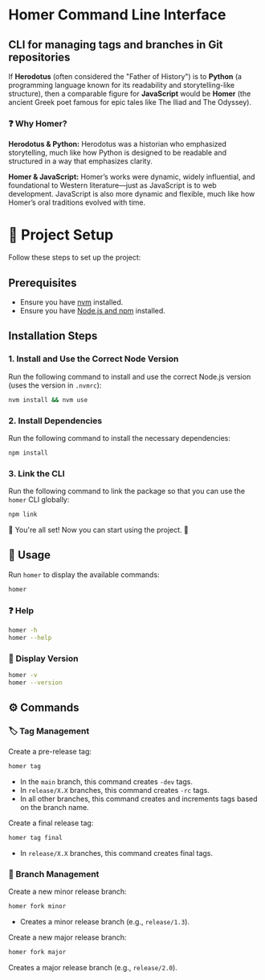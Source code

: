# Homer Command Line Interface

## CLI for managing tags and branches in Git repositories

If **Herodotus** (often considered the "Father of History") is to **Python** (a programming language known for its readability and storytelling-like structure), then a comparable figure for **JavaScript** would be **Homer** (the ancient Greek poet famous for epic tales like The Iliad and The Odyssey).

### ❓ Why Homer?

**Herodotus & Python:** Herodotus was a historian who emphasized storytelling, much like how Python is designed to be readable and structured in a way that emphasizes clarity.

**Homer & JavaScript:**
Homer’s works were dynamic, widely influential, and foundational to Western literature—just as JavaScript is to web development. JavaScript is also more dynamic and flexible, much like how Homer’s oral traditions evolved with time.

# 🚀 Project Setup

Follow these steps to set up the project:

## Prerequisites

- Ensure you have [nvm](https://github.com/nvm-sh/nvm) installed.
- Ensure you have [Node.js and npm](https://nodejs.org/en) installed.

## Installation Steps

### 1. Install and Use the Correct Node Version

Run the following command to install and use the correct Node.js version (uses the version in `.nvmrc`):

```sh
nvm install && nvm use
```

### 2. Install Dependencies

Run the following command to install the necessary dependencies:

```sh
npm install
```

### 3. Link the CLI

Run the following command to link the package so that you can use the `homer` CLI globally:

```sh
npm link
```

🎉 You're all set!
Now you can start using the project. 🚀

## 📌 Usage

Run `homer` to display the available commands:

```sh
homer
```

### ❓ Help

```sh
homer -h
homer --help
```

### 🔹 Display Version

```sh
homer -v
homer --version
```

## ⚙️ Commands

### 🏷️ Tag Management

Create a pre-release tag:

```sh
homer tag
```

- In the `main` branch, this command creates `-dev` tags.
- In `release/X.X` branches, this command creates `-rc` tags.
- In all other branches, this command creates and increments tags based on the branch name.

Create a final release tag:

```sh
homer tag final
```

- In `release/X.X` branches, this command creates final tags.

### 🔀 Branch Management

Create a new minor release branch:

```sh
homer fork minor
```

- Creates a minor release branch (e.g., `release/1.3`).

Create a new major release branch:

```sh
homer fork major
```

Creates a major release branch (e.g., `release/2.0`).
